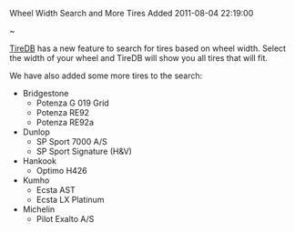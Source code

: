 Wheel Width Search and More Tires Added
2011-08-04 22:19:00

~

[TireDB](http://www.tiredb.com) has a new feature to search for tires based on wheel width. Select the width of your wheel and TireDB will show you all tires that will fit.

We have also added some more tires to the search:

* Bridgestone
    * Potenza G 019 Grid
    * Potenza RE92
    * Potenza RE92a
* Dunlop
    * SP Sport 7000 A/S
    * SP Sport Signature (H&V)
* Hankook
    * Optimo H426
* Kumho
    * Ecsta AST
    * Ecsta LX Platinum
* Michelin
    * Pilot Exalto A/S
